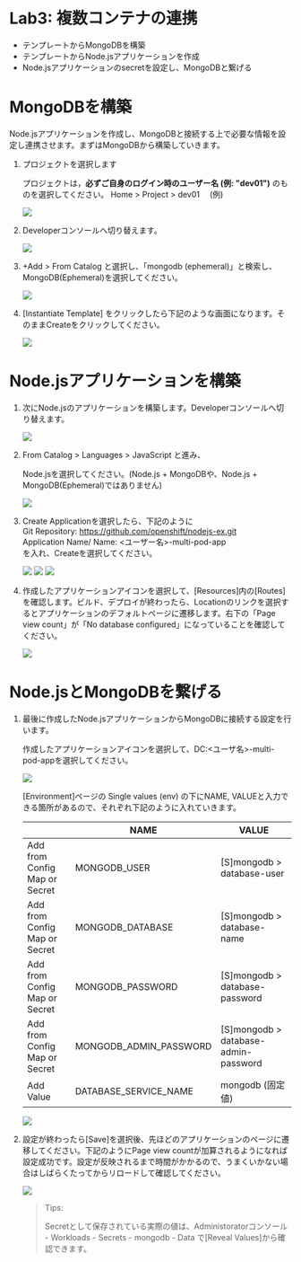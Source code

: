 # Lab3: 複数コンテナの連携

- テンプレートからMongoDBを構築
- テンプレートからNode.jsアプリケーションを作成
- Node.jsアプリケーションのsecretを設定し、MongoDBと繋げる

# MongoDBを構築
Node.jsアプリケーションを作成し、MongoDBと接続する上で必要な情報を設定し連携させます。まずはMongoDBから構築していきます。

1. プロジェクトを選択します

    プロジェクトは，**必ずご自身のログイン時のユーザー名 (例: "dev01")** のものを選択してください。
    Home > Project > dev01　 (例)

    ![](images/create_application_using_existedImage_1.png)

1. Developerコンソールへ切り替えます。

    ![](images/switch_dev_console.png)

1. +Add > From Catalog と選択し、「mongodb (ephemeral)」と検索し、MongoDB(Ephemeral)を選択してください。

    ![](images/mongo1.png)

1. [Instantiate Template] をクリックしたら下記のような画面になります。そのままCreateをクリックしてください。
  
    ![](images/mongo2.png)



# Node.jsアプリケーションを構築

1. 次にNode.jsのアプリケーションを構築します。Developerコンソールへ切り替えます。

    ![](images/switch_dev_console.png)

1. From Catalog > Languages > JavaScript と進み、

   Node.jsを選択してください。(Node.js + MongoDBや、Node.js + MongoDB(Ephemeral)ではありません)

   ![](images/node1.png)

2. Create Applicationを選択したら、下記のように  
 Git Repository:  https://github.com/openshift/nodejs-ex.git  
 Application Name/ Name: <ユーザー名>-multi-pod-app  
を入れ、Createを選択してください。

   ![](images/node2-1.png)
   ![](images/node2-2.png)
   ![](images/node2-3.png)

3. 作成したアプリケーションアイコンを選択して、[Resources]内の[Routes]を確認します。ビルド、デプロイが終わったら、Locationのリンクを選択するとアプリケーションのデフォルトページに遷移します。右下の「Page view count」が「No database configured」になっていることを確認してください。

   ![](images/node3.png)


# Node.jsとMongoDBを繋げる

1. 最後に作成したNode.jsアプリケーションからMongoDBに接続する設定を行います。

   作成したアプリケーションアイコンを選択して、DC:<ユーザ名>-multi-pod-appを選択してください。

   ![](images/node_mongo1-1.png)

   [Environment]ページの Single values (env) の下にNAME, VALUEと入力できる箇所があるので、それぞれ下記のように入れていきます。

   | | NAME                   | VALUE                            |
   |-- | ---------------------- | -------------------------------- |
   |Add from Config Map or Secret | MONGODB_USER           | [S]mongodb > database-user|
   |Add from Config Map or Secret | MONGODB_DATABASE       | [S]mongodb > database-name|  |
   |Add from Config Map or Secret | MONGODB_PASSWORD       | [S]mongodb > database-password| |
   |Add from Config Map or Secret | MONGODB_ADMIN_PASSWORD | [S]mongodb > database-admin-password| |
   |Add Value | DATABASE_SERVICE_NAME  | mongodb (固定値)                 |

   ![](images/node_mongo1-2.png)

2. 設定が終わったら[Save]を選択後、先ほどのアプリケーションのページに遷移してください。下記のようにPage view countが加算されるようになれば設定成功です。設定が反映されるまで時間がかかるので、うまくいかない場合はしばらくたってからリロードして確認してください。

   ![](images/node_mongo2.png)

    >Tips:
    >
    >Secretとして保存されている実際の値は、Administoratorコンソール - Workloads - Secrets - mongodb - Data で[Reveal Values]から確認できます。
